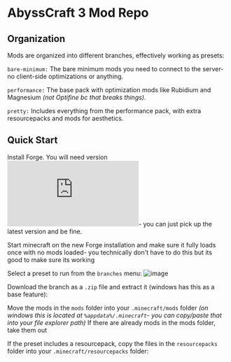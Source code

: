 # AbyssCraft 3 Mod Repo

## Organization

Mods are organized into different branches, effectively working as presets:

`bare-minimum:` The bare minimum mods you need to connect to the server- no client-side optimizations or anything.

`performance:` The base pack with optimization mods like Rubidium and Magnesium _(not Optifine bc that breaks things)_.

`pretty:` Includes everything from the performance pack, with extra resourcepacks and mods for aesthetics.

## Quick Start

Install Forge. You will need version ![`40.1.79` or higher](https://files.minecraftforge.net/net/minecraftforge/forge/index_1.18.2.html)- you can just pick up the latest version and be fine.

Start minecraft on the new Forge installation and make sure it fully loads once with no mods loaded- you technically don't have to do this but its good to make sure its working

Select a preset to run from the `branches` menu:
![image](https://user-images.githubusercontent.com/31070777/206109193-2d5e6ea2-2756-481a-bf5a-3ea23068d9cc.png)

Download the branch as a `.zip` file and extract it (windows has this as a base feature):

Move the mods in the `mods` folder into your `.minecraft/mods` folder _(on windows this is located at `%appdata%/.minecraft`- you can copy/paste that into your file explorer path)_
If there are already mods in the mods folder, take them out

If the preset includes a resourcepack, copy the files in the `resourcepacks` folder into your `.minecraft/resourcepacks` folder:
